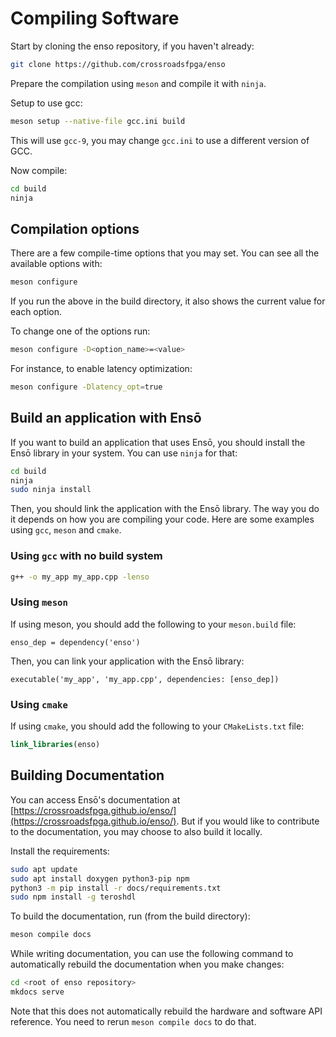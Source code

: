 # Compiling Software

Start by cloning the enso repository, if you haven't already:
```bash
git clone https://github.com/crossroadsfpga/enso
```

Prepare the compilation using `meson` and compile it with `ninja`.

Setup to use gcc:
```bash
meson setup --native-file gcc.ini build
```

This will use `gcc-9`, you may change `gcc.ini` to use a different version of GCC.

Now compile:
```bash
cd build
ninja
```

## Compilation options

There are a few compile-time options that you may set. You can see all the available options with:
```bash
meson configure
```

If you run the above in the build directory, it also shows the current value for each option.

To change one of the options run:
```bash
meson configure -D<option_name>=<value>
```

For instance, to enable latency optimization:
```bash
meson configure -Dlatency_opt=true
```

## Build an application with Ensō

If you want to build an application that uses Ensō, you should install the Ensō library in your system. You can use `ninja` for that:
```bash
cd build
ninja
sudo ninja install
```

Then, you should link the application with the Ensō library. The way you do it depends on how you are compiling your code. Here are some examples using `gcc`, `meson` and `cmake`.

### Using `gcc` with no build system

```bash
g++ -o my_app my_app.cpp -lenso
```

### Using `meson`

If using meson, you should add the following to your `meson.build` file:
```meson
enso_dep = dependency('enso')
```

Then, you can link your application with the Ensō library:
```meson
executable('my_app', 'my_app.cpp', dependencies: [enso_dep])
```

### Using `cmake`

If using `cmake`, you should add the following to your `CMakeLists.txt` file:
```cmake
link_libraries(enso)
```



## Building Documentation

You can access Ensō's documentation at [https://crossroadsfpga.github.io/enso/](https://crossroadsfpga.github.io/enso/). But if you would like to contribute to the documentation, you may choose to also build it locally.

Install the requirements:

```bash
sudo apt update
sudo apt install doxygen python3-pip npm
python3 -m pip install -r docs/requirements.txt
sudo npm install -g teroshdl
```

To build the documentation, run (from the build directory):

```bash
meson compile docs
```

While writing documentation, you can use the following command to automatically rebuild the documentation when you make changes:

```bash
cd <root of enso repository>
mkdocs serve
```

Note that this does not automatically rebuild the hardware and software API reference. You need to rerun `meson compile docs` to do that.


<!-- Compile-time configuration -->